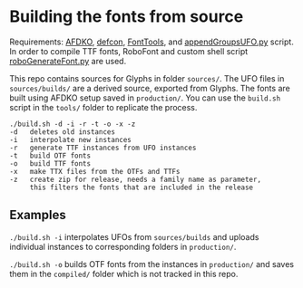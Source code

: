 # Building the fonts from source

Requirements: [AFDKO](https://github.com/adobe-type-tools/afdko), [defcon](https://github.com/typesupply/defcon), [FontTools](https://github.com/behdad/fonttools), and [appendGroupsUFO.py](https://github.com/rosettatype/Post-production-scripts) script. In order to compile TTF fonts, RoboFont and custom shell script [roboGenerateFont.py](https://github.com/rosettatype/Post-production-scripts) are used.

This repo contains sources for Glyphs in folder `sources/`. The UFO files in `sources/builds/` are a derived source, exported from Glyphs. The fonts are built using AFDKO setup saved in `production/`. You can use the `build.sh` script in the `tools/` folder to replicate the process.

```
./build.sh -d -i -r -t -o -x -z
-d   deletes old instances
-i   interpolate new instances
-r   generate TTF instances from UFO instances
-t   build OTF fonts
-o   build TTF fonts
-x   make TTX files from the OTFs and TTFs
-z   create zip for release, needs a family name as parameter, 
     this filters the fonts that are included in the release
```

## Examples

`./build.sh -i` interpolates UFOs from  `sources/builds` and uploads individual instances to corresponding folders in `production/`.

`./build.sh -o` builds OTF fonts from the instances in `production/` and saves them in the `compiled/` folder which is not tracked in this repo.
